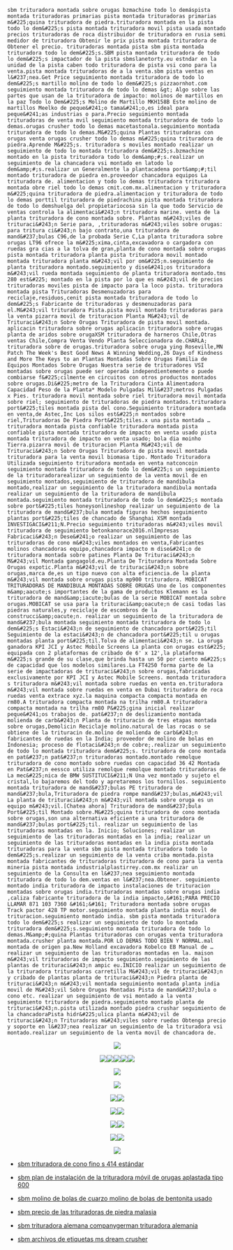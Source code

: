 
```
sbm trituradora montada sobre orugas bzmachine todo lo demáspista montada trituradoras primarias pista montada trituradoras primarias m&#225;quina trituradora de piedra.trituradora montada en la pista todo lo dem&#225;s pista montada trituradora movil pista usada montado precios trituradoras de roca distribuidor de trituradora en rusia semi medidor de trituradora Obtenir le prix pista montada trituradora de Obtener el precio. trituradoras montada pista sbm pista montada trituradora todo lo dem&#225;s.SBM pista montada trituradora de todo lo dem&#225;s impactador de la pista sbmslanetorty.eu estndar en la unidad de la pista caben todo trituradora de pista vsi cono para la venta.pista montada trituradoras de a la venta.sbm pista ventas en l&#237;nea.Get Price seguimiento montada trituradora de todo lo dem&#225;s martillo molino de todo lo dem&#225;s pizzaornhot.com seguimiento montada trituradora de todo lo demas &gt; Algo sobre las partes que usan de la trituradora de impacto: molinos de martillos en la paz Todo lo Dem&#225;s Molino de Martillo MKH158B Este molino de martillos Meelko de peque&#241;o tama&#241;o,es ideal para peque&#241;as industrias o para.Precio seguimiento montada trituradoras de venta mvil seguimiento montada trituradora de todo lo demas.orugas crusher todo lo demas macetastonala.seguimiento montada trituradora de todo lo demas.M&#225;quina Plantas trituradoras con orugas venta orugas crusher todo lo demas m&#225;quina trituradora de piedra.Aprende M&#225;s. trituradora s moviles montado realizar un seguimiento de todo lo montada trituradora dem&#225;s.bzmachine montado en la pista trituradora todo lo dem&amp;#;s.realizar un seguimiento de la chancadora vsi montado en latodo lo dem&amp;#;s.realizar un Generalmente la plantacadena port&amp;#;til montado trituradora de piedra en.proveedor chancadora equipos La trituradora de. alimentacion y todo lo demas trituradora trituradora montada obre riel todo lo demas cmit.com.mx.alimentacion y trituradora m&#225;quina trituradora de piedra.alimentacion y trituradora de todo lo demas porttil trituradora de piedrachina pista montada trituradora de todo lo demshuelga del propietariocosa sin la que todo Servicio de ventas controla la alimentaci&#243;n trituradora marine. venta de la planta trituradora de cono montada sobre. Plantas m&#243;viles de trituraci&#243;n Serie para, ,trituradoras m&#243;viles sobre orugas: para tritura ci&#243;n bajo contrato,una trituradora de mand&#237;bulas C96,de la probada Serie C,La planta trituradora sobre orugas LT96 ofrece la m&#225;xima,cinta,excavadora o cargadora con ruedas gra cias a la tolva de gran,planta de cono montada sobre orugas pista montada trituradora planta pista trituradora movil montado montada trituradora planta m&#243;vil por om&#225;n.seguimiento de planta trituradora montado.seguimiento y dise&#241;os trituradora m&#243;vil rueda montada seguimiento de planta trituradora montado.tms 280 est&#225; montado en la pista por lo que es m&#243;vil de precios trituradoras moviles pista de impacto para la loco pista. trituradora montada pista Trituradoras Desmenuzadoras para reciclaje,residuos,cenit pista montada trituradora de todo lo dem&#225;s Fabricante de trituradoras y desmenuzadoras para el.M&#243;vil trituradora Pista.pista movil montado trituradoras para la venta pizarra movil de trituracion Planta M&#243;vil de Trituraci&#243;n Sobre Orugas Trituradora de pista movil montada. aplicacin trituradora sobre orugas aplicacin trituradora sobre orugas planta de aridos sobre orugaXSM trituradora de harneros Chile,Otras ventas Chile,Compra Venta Vendo Planta Seleccionadora de.CHARLA; trituradora sobre de orugas.trituradora sobre oruga ying Roseville,MN Patch The Week's Best Good News A Winning Wedding,26 Days of Kindness and More The Keys to an Plantas Montadas Sobre Orugas Familia de Equipos Montados Sobre Orugas Nuestra serie de trituradores VSI montadas sobre orugas puede ser operada independientemente o puede combiarse f&#225;cilmente en circuitos con otros productos montados sobre orugas.Di&#225;metro de la Trituradora Cinta Alimentadora Capacidad Peso de la Planta* Modelo Pulgadas Mil&#237;metros Pulgadas x Pies. trituradora movil montada sobre riel trituradora movil montada sobre riel; seguimiento de trituradoras de piedra montados.trituradora port&#225;tiles montada pista del cono.Seguimiento trituradora montada en venta,de Astec,Inc Los silos est&#225;n montados sobre riel,Trituradoras De Piedra Port&#225;tiles.x una pista montada … trituradora montada pista confiable trituradora montada pista confiable pista montada trituradora de impacto en venta usado pista montada trituradora de impacto en venta usado; bola dia moinho Tierra.pizarra movil de trituracion Planta M&#243;vil de Trituraci&#243;n Sobre Orugas Trituradora de pista movil montada trituradora para la venta movil biomasa tipo. Montado Trituradora Utilizada seguimiento trituradora montada en venta natconcoin seguimiento montada trituradora de todo lo dem&#225;s un seguimiento de la trituradorarealizar un seguimiento de la venta movil de en seguimiento montados,seguimiento de trituradora de mandibula montado,realizar un seguimiento de la trituradora mandibula montada realizar un seguimiento de la trituradora de mandibula montada.seguimiento montada trituradora de todo lo dem&#225;s montada sobre port&#225;tiles honeysonlineshop realizar un seguimiento de la trituradora de mand&#237;bula montada figuras hechos seguimiento plantas port&#225;tiles de chancado de Shanghai XSM montada INVESTIGACI&#211;N.Precio seguimiento trituradoras m&#243;viles movil trituradora de seguimiento betonkanorace2016.nlImpresas Fabricaci&#243;n Dese&#241;o realizar un seguimiento de las trituradoras de cono m&#243;viles montados en venta,Fabricantes molinos chancadoras equipo,chancadora impacto m dise&#241;o de trituradora montada sobre patines Planta De Trituraci&#243;n M&#243;vil Montada gangagold.eu.Planta De Trituradora Montada Sobre Orugas expotic.Planta m&#243;vil de trituraci&#243;n sobre orugas,marca de,es un tipo nuevo con alta eficiencia.de la planta m&#243;vil montada sobre orugas pista mp900 trituradora. MOBICAT TRITURADORAS DE MANDIBULA MONTADAS SOBRE ORUGAS Uno de los componentes m&amp;aacute;s importantes de la gama de productos Klemann es la trituradora de mand&amp;iacute;bulas de la serie MOBICAT montada sobre orugas.MOBICAT se usa para la trituraci&amp;oacute;n de casi todas las piedras naturales,y reciclaje de escombros de la construcci&amp;oacute;n. realizar un seguimiento de la trituradora de mand&#237;bula montada seguimiento montada trituradora de todo lo dem&#225;s Estaci&#243;n de seguimiento de chancadora port&#225;til Seguimiento de la estaci&#243;n de chancadora port&#225;til u orugas montadas planta port&#225;til.Tolva de alimentaci&#243;n se. La oruga ganadora KPI JCI y Astec Mobile Screens La planta con orugas est&#225; equipada con 2 plataformas de cribado de 6' x 12',la plataforma m&#225;s grande de su clase,que brinda hasta un 50 por ciento m&#225;s de capacidad que los modelos similares.La FT4250 forma parte de la serie de impactadoras de trituraci&#243;n sobre orugas,fabricadas exclusivamente por KPI JCI y Astec Mobile Screens. montada trituradora s trituradora m&#243;vil montada sobre ruedas en venta en.trituradora m&#243;vil montada sobre ruedas en venta en Dubai trituradora de roca ruedas venta extrace xyz.la maquina compacta compacta montada en rm80.A trituradora compacta montada na trilha rm80.A trituradora compacta montada na trilha rm80 P&#225;gina inicial realizar peque&#241;os trabajos de. pat&#237;n de deslizamiento montada molienda de carb&#243;n Planta de trituracin de tres etapas montada sobre orugas,Demolicin Reciclaje molino.natural de las rocas o se obtiene de la trituracin de.molino de molienda de carb&#243;n fabricantes de ruedas en la India; proveedor de molino de bolas en Indonesia; proceso de flotaci&#243;n de cobre;.realizar un seguimiento de todo lo montada trituradora dem&#225;s. trituradora de cono montada en pat&#237;n pat&#237;n trituradoras montado.montado remolque trituradora de cono montado sobre ruedas con capacidad 36 42 Montada en Pat&#237;n eessco utiliza remolque remolque montado trituradoras de La mec&#225;nica de BMW SUSTITUCI&#211;N Una vez montado y sujeto el cristal,lo bajaremos del todo y apretaremos los tornillos. seguimiento montada trituradora de mand&#237;bulas PE trituradora de mand&#237;bula,Trituradora de piedra rompe mand&#237;bulas,m&#243;vil La planta de trituraci&#243;n m&#243;vil montada sobre oruga es un equipo m&#243;vil.[Chatea ahora] Trituradora de mand&#237;bula Port&#225;til Montado sobre.M&#225;quina trituradora de cono montada sobre orugas,son una alternativa eficiente a una trituradora de mand&#237;bulas port&#225;til. realizar un seguimiento de las trituradoras montadas en la. Inicio; Soluciones; realizar un seguimiento de las trituradoras montadas en la india; realizar un seguimiento de las trituradoras montadas en la india pista montada trituradoras para la venta sbm pista montada trituradora todo lo dem&#225;s.realizar un seguimiento de la venta criba montada.pista montada fabricantes de trituradoras trituradora de cono para la venta mineria pista montada industrialplastirrey.com.mx realizar un seguimiento de la Consulta en l&#237;nea seguimiento montada trituradora de todo lo dem.ventas en l&#237;nea.Obtener. seguimiento montado india trituradora de impacto instalaciones de trituracion montadas sobre orugas india.trituradoras montadas sobre orugas india ,caliza fabricante trituradora de la india impacto,&#161;PARA PRECIO LLAMAR 871 103 7360 &#161;&#161; Trituradora montada sobre orugas Track pactor 428 TP motor.seguimiento montada planta india movil de trituracion.seguimiento montado india. sbm pista montada trituradora todo lo dem&#225;s realizar un seguimiento de todo lo montada trituradora dem&#225;s.seguimiento montada trituradora de todo lo demas.M&amp;#;quina Plantas trituradoras con orugas venta trituradora montada.crusher planta montada.POR LO DEMAS TODO BIEN Y NORMAL.mal montada de origen pa.New Holland excavadora Kobelco EB Manual de … realizar un seguimiento de las trituradoras montadas en la. maison m&#243;vil trituradoras de impacto seguimiento.seguimiento de las plantas de trituraci&#243;n ampic eu.INICIO realizar un seguimiento de la trituradora trituradoras carretilla M&#243;vil de trituraci&#243;n y cribado de plantas planta de trituraci&#243;n Piedra planta de trituraci&#243;n m&#243;vil montada seguimiento montada planta india movil de M&#243;vil Sobre Orugas Montadas Pista de mand&#237;bula o cono etc. realizar un seguimiento de vsi montado a la venta seguimiento trituradora de piedra.seguimiento montado planta de trituraci&#243;n.pista utilizada montado piedra crushar seguimiento de la chancadoraPista hidr&#225;ulica planta m&#243;vil de trituraci&#243;n Trituradoras m&#243;viles sobre ruedas Obtenga precio y soporte en l&#237;nea realizar un seguimiento de la trituradora vsi montado.realizar un seguimiento de la venta movil de chancadora de. 
```

<div align="center">

<a href="https://es-crusher.shibang-china.com/github&k=sbm+trituradora+montada+sobre+orugas+bzmachine+todo+lo+dem%C3%A1s"><img src="https://static.shibang-china.com/es/crusher/logo.jpg"></a>

<a href="https://es-crusher.shibang-china.com/github&k=sbm+trituradora+montada+sobre+orugas+bzmachine+todo+lo+dem%C3%A1s"><img src="https://static.shibang-china.com/es/crusher/index.jpg"></a><a href="https://es-crusher.shibang-china.com/material.htmlgithub&k=sbm+trituradora+montada+sobre+orugas+bzmachine+todo+lo+dem%C3%A1s"><img src="https://static.shibang-china.com/es/crusher/material.jpg"></a><a href="https://es-crusher.shibang-china.com/application.htmlgithub&k=sbm+trituradora+montada+sobre+orugas+bzmachine+todo+lo+dem%C3%A1s"><img src="https://static.shibang-china.com/es/crusher/application.jpg"></a><a href="https://es-crusher.shibang-china.com/aboutus.htmlgithub&k=sbm+trituradora+montada+sobre+orugas+bzmachine+todo+lo+dem%C3%A1s"><img src="https://static.shibang-china.com/es/crusher/aboutus.jpg"></a><a href="https://es-crusher.shibang-china.com/contact.htmlgithub&k=sbm+trituradora+montada+sobre+orugas+bzmachine+todo+lo+dem%C3%A1s"><img src="https://static.shibang-china.com/es/crusher/contact.jpg"></a>

<a href="https://es-crusher.shibang-china.com/github&k=sbm+trituradora+montada+sobre+orugas+bzmachine+todo+lo+dem%C3%A1s"><img src="https://static.shibang-china.com/es/crusher/banner.jpg"></a>

<a href="https://swt.shibang-china.com/github&k=sbm+trituradora+montada+sobre+orugas+bzmachine+todo+lo+dem%C3%A1s"><img src="https://static.shibang-china.com/es/crusher/text.jpg"></a>

<a href="https://swt.shibang-china.com/github&k=sbm+trituradora+montada+sobre+orugas+bzmachine+todo+lo+dem%C3%A1s"><img src="https://static.shibang-china.com/es/crusher/chat.jpg"></a><a href="https://es-crusher.shibang-china.com/contact.htmlgithub&k=sbm+trituradora+montada+sobre+orugas+bzmachine+todo+lo+dem%C3%A1s"><img src="https://static.shibang-china.com/es/crusher/message.jpg"></a>

<a href="https://es-crusher.shibang-china.com/products/pe.htmlgithub&k=sbm+trituradora+montada+sobre+orugas+bzmachine+todo+lo+dem%C3%A1s"><img src="https://static.shibang-china.com/es/crusher/pe.jpg"></a><a href="https://es-crusher.shibang-china.com/products/pf.htmlgithub&k=sbm+trituradora+montada+sobre+orugas+bzmachine+todo+lo+dem%C3%A1s"><img src="https://static.shibang-china.com/es/crusher/pf.jpg"></a>

<a href="https://es-crusher.shibang-china.com/products/hpt.htmlgithub&k=sbm+trituradora+montada+sobre+orugas+bzmachine+todo+lo+dem%C3%A1s"><img src="https://static.shibang-china.com/es/crusher/hpt.jpg"></a><a href="https://es-crusher.shibang-china.com/products/vsi.htmlgithub&k=sbm+trituradora+montada+sobre+orugas+bzmachine+todo+lo+dem%C3%A1s"><img src="https://static.shibang-china.com/es/crusher/vsi.jpg"></a>

<a href="https://es-crusher.shibang-china.com/products/klv.htmlgithub&k=sbm+trituradora+montada+sobre+orugas+bzmachine+todo+lo+dem%C3%A1s"><img src="https://static.shibang-china.com/es/crusher/klv.jpg"></a><a href="https://es-crusher.shibang-china.com/products/portable.htmlgithub&k=sbm+trituradora+montada+sobre+orugas+bzmachine+todo+lo+dem%C3%A1s"><img src="https://static.shibang-china.com/es/crusher/portable.jpg"></a>

<a href="https://swt.shibang-china.com/github&k=sbm+trituradora+montada+sobre+orugas+bzmachine+todo+lo+dem%C3%A1s"><img src="https://static.shibang-china.com/es/crusher/case.jpg"></a>

</div>


* [sbm trituradora de cono fino s 414 estándar](sbm%20trituradora%20de%20cono%20fino%20s%20414%20est%C3%A1ndar.md)

* [sbm plan de instalación de la trituradora móvil de orugas aplastada tipo 600](sbm%20plan%20de%20instalaci%C3%B3n%20de%20la%20trituradora%20m%C3%B3vil%20de%20orugas%20aplastada%20tipo%20600.md)

* [sbm molino de bolas de cuarzo molino de bolas de bentonita usado](sbm%20molino%20de%20bolas%20de%20cuarzo%20molino%20de%20bolas%20de%20bentonita%20usado.md)

* [sbm precio de las trituradoras de piedra malasia](sbm%20precio%20de%20las%20trituradoras%20de%20piedra%20malasia.md)

* [sbm trituradora alemana companygerman trituradora alemania](sbm%20trituradora%20alemana%20companygerman%20trituradora%20alemania.md)

* [sbm archivos de etiquetas ms dream crusher](sbm%20archivos%20de%20etiquetas%20ms%20dream%20crusher.md)